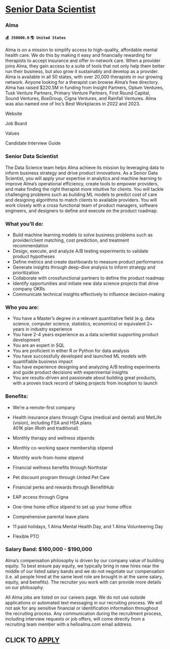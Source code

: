 # [Senior Data Scientist](https://www.remotewlb.com/apply/senior-data-scientist-59505)  
### Alma  
#### `💰 350000.0` `🌎 United States`  

Alma is on a mission to simplify access to high-quality, affordable mental health care. We do this by making it easy and financially rewarding for therapists to accept insurance and offer in-network care. When a provider joins Alma, they gain access to a suite of tools that not only help them better run their business, but also grow it sustainably and develop as a provider. Alma is available in all 50 states, with over 20,000 therapists in our growing network. Anyone looking for a therapist can browse Alma’s free directory. Alma has raised $220.5M in funding from Insight Partners, Optum Ventures, Tusk Venture Partners, Primary Venture Partners, First Round Capital, Sound Ventures, BoxGroup, Cigna Ventures, and Rainfall Ventures. Alma was also named one of Inc’s Best Workplaces in 2022 and 2023.

Website

Job Board

Values

Candidate Interview Guide

### Senior Data Scientist

The Data Science team helps Alma achieve its mission by leveraging data to inform business strategy and drive product innovations. As a Senior Data Scientist, you will apply your expertise in analytics and machine learning to improve Alma’s operational efficiency, create tools to empower providers, and make finding the right therapist more intuitive for clients. You will tackle challenging problems such as building ML models to predict cost of care and designing algorithms to match clients to available providers. You will work closely with a cross functional team of product managers, software engineers, and designers to define and execute on the product roadmap.

### What you’ll do:

  * Build machine learning models to solve business problems such as provider/client matching, cost prediction, and treatment recommendation
  * Design, execute, and analyze A/B testing experiments to validate product hypotheses
  * Define metrics and create dashboards to measure product performance
  * Generate insights through deep-dive analysis to inform strategy and prioritization
  * Collaborate with crossfunctional partners to define the product roadmap
  * Identify opportunities and initiate new data science projects that drive company OKRs
  * Communicate technical insights effectively to influence decision-making

### Who you are:

  * You have a Master’s degree in a relevant quantitative field (e.g. data science, computer science, statistics, economics) or equivalent 2+ years in industry experience
  * You have 2-4 years experience as a data scientist supporting product development
  * You are an expert in SQL
  * You are proficient in either R or Python for data analysis
  * You have successfully developed and launched ML models with quantifiable business impact
  * You have experience designing and analyzing A/B testing experiments and guide product decisions with experimental insights
  * You are results-driven and passionate about building great products, with a proven track record of taking projects from inception to launch

### Benefits:

  * We’re a remote-first company 
  * Health insurance plans through Cigna (medical and dental) and MetLife (vision), including FSA and HSA plans  
401K plan (Roth and traditional)

  * Monthly therapy and wellness stipends
  * Monthly co-working space membership stipend
  * Monthly work-from-home stipend 
  * Financial wellness benefits through Northstar 
  * Pet discount program through United Pet Care 
  * Financial perks and rewards through BenefitHub
  * EAP access through Cigna 
  * One-time home office stipend to set up your home office
  * Comprehensive parental leave plans 
  * 11 paid holidays, 1 Alma Mental Health Day, and 1 Alma Volunteering Day
  * Flexible PTO 

### Salary Band: $160,000 - $190,000

Alma’s compensation philosophy is driven by our company value of building equity. To best ensure pay equity, we typically bring in new hires near the middle of our listed salary bands and we do not negotiate our compensation (i.e. all people hired at the same level role are brought in at the same salary, equity, and benefits). The recruiter you work with can provide more details on our philosophy.

All Alma jobs are listed on our careers page. We do not use outside applications or automated text messaging in our recruiting process. We will not ask for any sensitive financial or identification information throughout the recruiting process. Any communication during the recruitment process, including interview requests or job offers, will come directly from a recruiting team member with a helloalma.com email address.

  
## CLICK TO [APPLY](https://www.remotewlb.com/apply/senior-data-scientist-59505)

